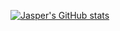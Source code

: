 [![Jasper's GitHub stats](https://jasper-sui-stats.vercel.app/api?username=JasperSui&show_icons=true&theme=dracula)](https://github.com/anuraghazra/github-readme-stats)
